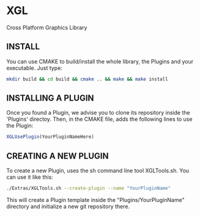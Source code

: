 # XGL

Cross Platform Graphics Library

## INSTALL

You can use CMAKE to build/install the whole library, the Plugins
and your executable. Just type:

```sh
mkdir build && cd build && cmake .. && make && make install
```

## INSTALLING A PLUGIN

Once you found a Plugin, we advise you to clone its repository inside
the 'Plugins' directoy. Then, in the CMAKE file, adds the following 
lines to use the Plugin:

```cmake
XGLUsePlugin(YourPluginNameHere)
```

## CREATING A NEW PLUGIN

To create a new Plugin, uses the sh command line tool XGLTools.sh. You
can use it like this:

```sh
./Extras/XGLTools.sh --create-plugin --name "YourPluginName"
```

This will create a Plugin template inside the "Plugins/YourPluginName"
directory and initialize a new git repository there.
